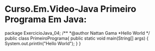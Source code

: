 # Curso.Em.Video-Java                                                                                                                                                                                                                                                                                                                                                       Primeiro Programa Em Java:                                                                                                                                                                                                                                                             
package ExercicioJava_04;
/**
*@author Nattan Gama
*Hello World
*/
public class PrimeiroPrograma{
 public static void main(String[] args) {
	 System.out.println("Hello World"); 
 }
}
